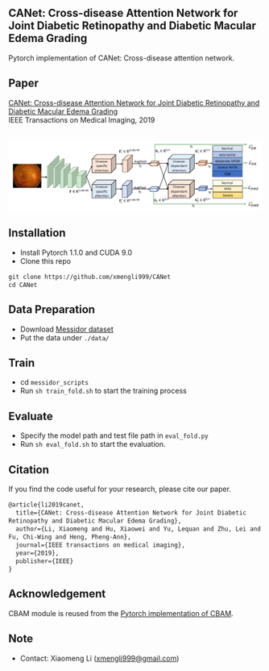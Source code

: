 ## CANet: Cross-disease Attention Network for Joint Diabetic Retinopathy and Diabetic Macular Edema Grading

Pytorch implementation of CANet: Cross-disease attention network. <br/>

## Paper
[CANet: Cross-disease Attention Network for Joint Diabetic Retinopathy and Diabetic Macular Edema Grading](https://arxiv.org/abs/1911.01376)
<br/>
IEEE Transactions on Medical Imaging, 2019
<br/>
<br/>
<p align="center">
  <img src="figure/framework.png">
</p>

## Installation
* Install Pytorch 1.1.0 and CUDA 9.0
* Clone this repo
```
git clone https://github.com/xmengli999/CANet
cd CANet
```

## Data Preparation
* Download [Messidor dataset](http://www.adcis.net/en/third-party/messidor/) <br/>
* Put the data under `./data/`


## Train
* cd `messidor_scripts`
* Run `sh train_fold.sh` to start the training process

## Evaluate
* Specify the model path and test file path in `eval_fold.py`
* Run `sh eval_fold.sh` to start the evaluation.


## Citation
If you find the code useful for your research, please cite our paper.
```
@article{li2019canet,
  title={CANet: Cross-disease Attention Network for Joint Diabetic Retinopathy and Diabetic Macular Edema Grading},
  author={Li, Xiaomeng and Hu, Xiaowei and Yu, Lequan and Zhu, Lei and Fu, Chi-Wing and Heng, Pheng-Ann},
  journal={IEEE transactions on medical imaging},
  year={2019},
  publisher={IEEE}
}
```

## Acknowledgement
CBAM module is reused from the [Pytorch implementation of CBAM](https://github.com/Jongchan/attention-module).

## Note
* Contact: Xiaomeng Li (xmengli999@gmail.com)
